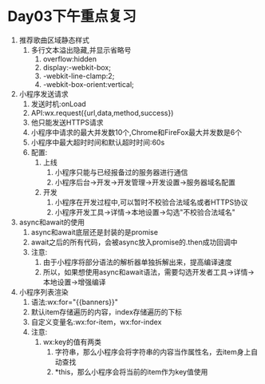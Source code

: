 # Day03下午重点复习

1. 推荐歌曲区域静态样式
   1. 多行文本溢出隐藏,并显示省略号
      1. overflow:hidden
      2. display:-webkit-box;
      3. -webkit-line-clamp:2;
      4. -webkit-box-orient:vertical;
2. 小程序发送请求
   1. 发送时机:onLoad
   2. API:wx.request({url,data,method,success})
   3. 他只能发送HTTPS请求
   4. 小程序中请求的最大并发数10个,Chrome和FireFox最大并发数是6个
   5. 小程序中最大超时时间和默认超时时间:60s
   6. 配置:
      1. 上线
         1. 小程序只能与已经报备过的服务器进行通信
         2. 小程序后台->开发->开发管理->开发设置->服务器域名配置
      2. 开发
         1. 小程序在开发过程中,可以暂时不校验合法域名或者HTTPS协议
         2. 小程序开发工具->详情->本地设置->勾选"不校验合法域名"
3. async和await的使用
   1. async和await底层还是封装的是promise
   2. await之后的所有代码，会被async放入promise的.then成功回调中
   3. 注意:
      1. 由于小程序将部分语法的解析器单独拆解出来，提高编译速度
      2. 所以，如果想使用async和await语法，需要勾选开发者工具->详情->本地设置->增强编译
4. 小程序列表渲染
   1. 语法:wx:for="{{banners}}"
   2. 默认item存储遍历的内容，index存储遍历的下标
   3. 自定义变量名:wx:for-item，wx:for-index
   4. 注意:
      1. wx:key的值有两类
         1. 字符串，那么小程序会将字符串的内容当作属性名，去item身上自动查找
         2. *this，那么小程序会将当前的item作为key值使用

